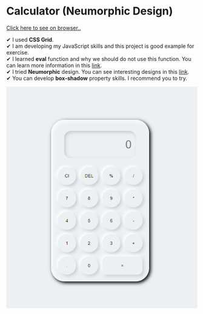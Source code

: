 # Calculator (Neumorphic Design)

[Click here to see on browser..](https://fatihcaliss.github.io/Calculator/)


✔ I used <b>CSS Grid</b>.<br>
✔ I am developing my JavaScript skills and this project is good example for exercise. <br>
✔ I learned  <b>eval</b> function and why we should do not use this function. You can learn more information in this [link](https://developer.mozilla.org/en-US/docs/Web/JavaScript/Reference/Global_Objects/eval).<br>
✔ I tried  <b>Neumorphic</b> design. You can see interesting designs in this [link](https://codepen.io/myacode/pen/PoqQQNM).<br>
✔ You can develop <b>box-shadow</b> property skills. I recommend you to try.<br>

![gif](https://github.com/fatihcaliss/Calculator/blob/master/calculater.PNG?raw=true)



